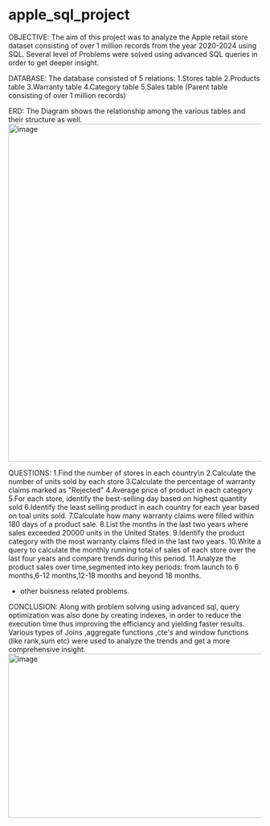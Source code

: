 # apple_sql_project
OBJECTIVE:
The aim of this project was to analyze the Apple retail store dataset consisting of over 1 million records from the year 2020-2024 using SQL.
Several level of Problems were solved using advanced SQL queries in order to get deeper insight.


DATABASE:
The database consisted of 5 relations:
1.Stores table
2.Products table
3.Warranty table
4.Category table
5.Sales table (Parent table consisting of over 1 million records)


ERD:
The Diagram shows the relationship among the various tables and their structure as well.
<img width="1108" height="672" alt="image" src="https://github.com/user-attachments/assets/7cbe826d-4677-47dc-bd29-25efbef34919" />


QUESTIONS:
1.Find the number of stores in each country\n
2.Calculate the number of units sold by each store
3.Calculate the percentage of warranty claims marked as "Rejected"
4.Average price of product in each category
5.For each store, identify the best-selling day based on highest quantity sold
6.Identify the least selling product in each country for each year based on toal units sold.
7.Calculate how many warranty claims were filled within 180 days of a product sale.
8.List the months in the last two years where sales exceeded 20000 units in the United States.
9.Identify the product category with the most warranty claims filed in the last two years.
10.Write a query to calculate the monthly running total of sales of each store over the last four years and compare trends during this period.
11.Analyze the product sales over time,segmented into key periods: from launch to 6 months,6-12 months,12-18 months and beyond 18 months.
+ other buisness related problems.

CONCLUSION:
Along with problem solving using advanced sql, query optimization was also done by creating indexes, in order to reduce the execution time thus improving the efficiancy and yielding faster results.
Various types of Joins ,aggregate functions ,cte's and window functions (like rank,sum etc) were used to analyze the trends and get a more comprehensive insight.
<img width="571" height="327" alt="image" src="https://github.com/user-attachments/assets/daf4de2f-91e1-4d94-a23a-10578025a0c9" />
